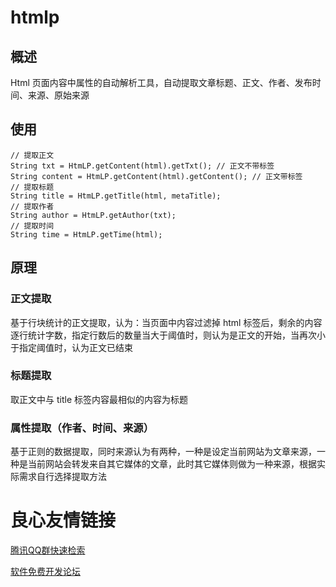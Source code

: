 # htmlp

## 概述
Html 页面内容中属性的自动解析工具，自动提取文章标题、正文、作者、发布时间、来源、原始来源

## 使用
```
// 提取正文
String txt = HtmLP.getContent(html).getTxt(); // 正文不带标签
String content = HtmLP.getContent(html).getContent(); // 正文带标签
// 提取标题
String title = HtmLP.getTitle(html, metaTitle);
// 提取作者
String author = HtmLP.getAuthor(txt);
// 提取时间
String time = HtmLP.getTime(html);
```

## 原理

### 正文提取
基于行块统计的正文提取，认为：当页面中内容过滤掉 html 标签后，剩余的内容逐行统计字数，指定行数后的数量当大于阈值时，则认为是正文的开始，当再次小于指定阈值时，认为正文已结束

### 标题提取
取正文中与 title 标签内容最相似的内容为标题

### 属性提取（作者、时间、来源）
基于正则的数据提取，同时来源认为有两种，一种是设定当前网站为文章来源，一种是当前网站会转发来自其它媒体的文章，此时其它媒体则做为一种来源，根据实际需求自行选择提取方法

 # 良心友情链接

[腾讯QQ群快速检索](http://u.720life.cn/s/8cf73f7c)

[软件免费开发论坛](http://u.720life.cn/s/bbb01dc0)